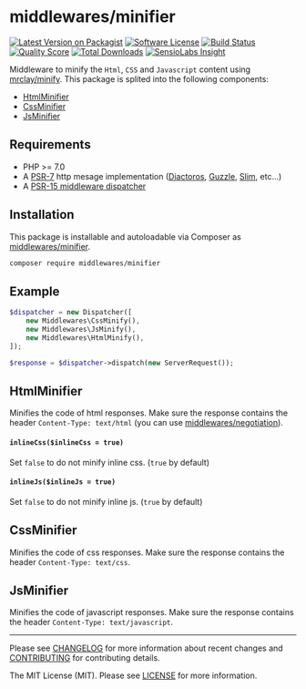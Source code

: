 # middlewares/minifier

[![Latest Version on Packagist][ico-version]][link-packagist]
[![Software License][ico-license]](LICENSE)
[![Build Status][ico-travis]][link-travis]
[![Quality Score][ico-scrutinizer]][link-scrutinizer]
[![Total Downloads][ico-downloads]][link-downloads]
[![SensioLabs Insight][ico-sensiolabs]][link-sensiolabs]

Middleware to minify the `Html`, `CSS` and `Javascript` content using [mrclay/minify](https://github.com/mrclay/minify). This package is splited into the following components:

* [HtmlMinifier](#htmlminifier)
* [CssMinifier](#cssminifier)
* [JsMinifier](#jsminifier)

## Requirements

* PHP >= 7.0
* A [PSR-7](https://packagist.org/providers/psr/http-message-implementation) http mesage implementation ([Diactoros](https://github.com/zendframework/zend-diactoros), [Guzzle](https://github.com/guzzle/psr7), [Slim](https://github.com/slimphp/Slim), etc...)
* A [PSR-15 middleware dispatcher](https://github.com/middlewares/awesome-psr15-middlewares#dispatcher)

## Installation

This package is installable and autoloadable via Composer as [middlewares/minifier](https://packagist.org/packages/middlewares/minifier).

```sh
composer require middlewares/minifier
```

## Example

```php
$dispatcher = new Dispatcher([
    new Middlewares\CssMinify(),
    new Middlewares\JsMinify(),
    new Middlewares\HtmlMinify(),
]);

$response = $dispatcher->dispatch(new ServerRequest());
```

## HtmlMinifier

Minifies the code of html responses. Make sure the response contains the header `Content-Type: text/html` (you can use [middlewares/negotiation](https://github.com/middlewares/negotiation)).

#### `inlineCss($inlineCss = true)`

Set `false` to do not minify inline css. (`true` by default)

#### `inlineJs($inlineJs = true)`

Set `false` to do not minify inline js. (`true` by default)

## CssMinifier

Minifies the code of css responses. Make sure the response contains the header `Content-Type: text/css`.

## JsMinifier

Minifies the code of javascript responses. Make sure the response contains the header `Content-Type: text/javascript`.


---

Please see [CHANGELOG](CHANGELOG.md) for more information about recent changes and [CONTRIBUTING](CONTRIBUTING.md) for contributing details.

The MIT License (MIT). Please see [LICENSE](LICENSE) for more information.

[ico-version]: https://img.shields.io/packagist/v/middlewares/minifier.svg?style=flat-square
[ico-license]: https://img.shields.io/badge/license-MIT-brightgreen.svg?style=flat-square
[ico-travis]: https://img.shields.io/travis/middlewares/minifier/master.svg?style=flat-square
[ico-scrutinizer]: https://img.shields.io/scrutinizer/g/middlewares/minifier.svg?style=flat-square
[ico-downloads]: https://img.shields.io/packagist/dt/middlewares/minifier.svg?style=flat-square
[ico-sensiolabs]: https://img.shields.io/sensiolabs/i/c7fc5c99-df24-488a-8142-ce1c9b631b97.svg?style=flat-square

[link-packagist]: https://packagist.org/packages/middlewares/minifier
[link-travis]: https://travis-ci.org/middlewares/minifier
[link-scrutinizer]: https://scrutinizer-ci.com/g/middlewares/minifier
[link-downloads]: https://packagist.org/packages/middlewares/minifier
[link-sensiolabs]: https://insight.sensiolabs.com/projects/c7fc5c99-df24-488a-8142-ce1c9b631b97
